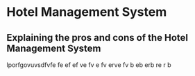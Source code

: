 # Hotel Management System
## Explaining the pros and cons of the Hotel Management System

lporfgovuvsdfvfe fe ef ef
ve
fv e
fv 
erve
fv b
eb
erb
 re
 r
 b 
